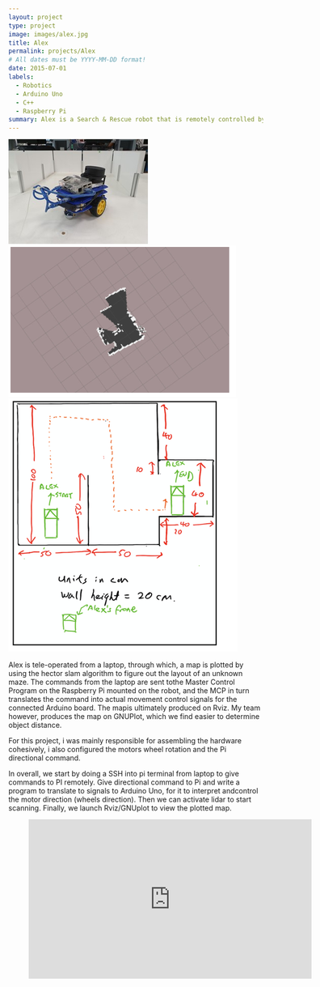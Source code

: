 ```yaml
---
layout: project
type: project
image: images/alex.jpg
title: Alex
permalink: projects/Alex
# All dates must be YYYY-MM-DD format!
date: 2015-07-01
labels:
  - Robotics
  - Arduino Uno
  - C++
  - Raspberry Pi
summary: Alex is a Search & Rescue robot that is remotely controlled by Pi, motors are controlled by arduino and its lidar is powered separately.
---
```


<div class="ui small rounded images">
  <img class="ui image" src="../images/alex.jpg">
  <img class="ui image" src="../images/Slam.PNG">
  <img class="ui image" src="../images/maze.png">
</div>

Alex is tele-operated from a laptop, through which, a map is plotted by using the hector slam algorithm to figure out the layout of an unknown maze. The commands from the laptop are sent tothe Master Control Program on the Raspberry Pi mounted on the robot, and the MCP in turn translates the command into actual movement control signals for the connected Arduino board. The mapis ultimately produced on Rviz. My team however, produces the map on GNUPlot, which we find easier to determine object distance. 

For this project, i was mainly responsible for assembling the hardware cohesively, i also configured the motors wheel rotation and the Pi directional command. 

In overall, we start by doing a SSH into pi terminal from laptop to give commands to PI remotely. Give directional command to Pi and write a program to translate to signals to Arduino Uno, for it to interpret andcontrol the motor direction (wheels direction). Then we can activate lidar to start scanning. Finally, we launch Rviz/GNUplot to view the plotted map. 


<figure class="video_container">
  <iframe width="560" height="315" src="https://www.youtube.com/embed/Ss2t-jPKTgU" frameborder="0" allow="accelerometer; autoplay; clipboard-write; encrypted-media; gyroscope; picture-in-picture" allowfullscreen></iframe>
</figure>



